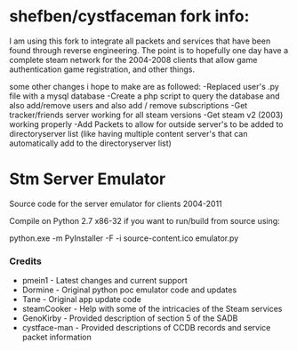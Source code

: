 # shefben/cystfaceman fork info:
I am using this fork to integrate all packets and services that have been found through reverse engineering.
The point is to hopefully one day have a complete steam network for the 2004-2008 clients that allow game authentication
game registration, and other things.

some other changes i hope to make are as followed:
  -Replaced user's .py file with a mysql database
  -Create a php script to query the database and also add/remove users and also add / remove subscriptions
  -Get tracker/friends server working for all steam versions
  -Get steam v2 (2003) working properly
  -Add Packets to allow for outside server's to be added to directoryserver list (like having multiple content server's that can automatically add to the directoryserver list)


# Stm Server Emulator
Source code for the server emulator for clients 2004-2011

Compile on Python 2.7 x86-32 if you want to run/build from source using:

python.exe -m PyInstaller -F -i source-content.ico emulator.py


### Credits
+ pmein1 - Latest changes and current support
+ Dormine - Original python poc emulator code and updates
+ Tane - Original app update code
+ steamCooker - Help with some of the intricacies of the Steam services
+ GenoKirby - Provided description of section 5 of the SADB
+ cystface-man - Provided descriptions of CCDB records and service packet information
